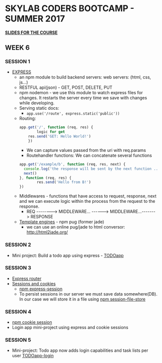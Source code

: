 # SKYLAB CODERS BOOTCAMP - SUMMER 2017

#### [SLIDES FOR THE COURSE](https://skylabcoders.github.io/bootcamp-julio2017/)

## WEEK 6

### SESSION 1
* [EXPRESS](https://skylabcoders.github.io/bootcamp-julio2017/?full#express)
    - an npm module to build backend servers: web servers: (html, css, js...) 
    - RESTFUL api(json) - GET, POST, DELETE, PUT
    - npm nodemon - we use this module to watch express files for changes. It restarts the server every time we save with changes while developing.
    - Serving static docs: 
        + ```app.use('/route', express.static('public'))```
    - Routing:
        ```javascript
        app.get('/', function (req, res) {
                logic for get
            res.send('GET: Hello World!')
            })
        ```
        + We can capture values passed from the uri with req.params
        + Routehandler functions: We can concatenate several functions
        ```javascript
        app.get('/example/b', function (req, res, next) {
          console.log('the response will be sent by the next function ...')
          next()
        }, function (req, res) {
                res.send('Hello from B!')
        })
        ```
    - Middlewares - functions that have access to request, response, next and we can execute logic within the process from the request to the response.
        + REQ --------> MIDDLEWARE... ------> MIDDLEWARE...-------> RESPONSE
    - [Template engines](http://expressjs.com/en/guide/using-template-engines.html) - npm pug (former jade)
        + we can use an online pug/jade to html conversor: http://html2jade.org/

### SESSION 2
* Mini project: Build a todo app using express - [TODOapp](./Todoapp_miniproject)

### SESSION 3
* [Express router](https://www.diigo.com/annotated/495f15003add267cdd7ea347dfa1ad64)
* [Sessions and cookies](https://skylabcoders.github.io/bootcamp-julio2017/?full#227) 
    - [npm express-session](https://github.com/expressjs/session)
    - To persist sessions in our server we must save data somewhere(DB). In our case we will store it in a file using [npm session-file-store](https://www.npmjs.com/package/session-file-store)

### SESSION 4
* [npm cookie session](https://www.npmjs.com/package/cookie-session)
* Login app mini-project using express and cookie sessions

### SESSION 5
* Mini-project: Todo app now adds login capabilities and task lists per user [TODOapp-login](./Todoapp_login-miniproject)
